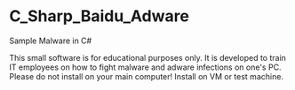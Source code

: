 # C_Sharp_Baidu_Adware
Sample Malware in C#

This small software is for educational purposes only. It is developed to train IT employees on how to fight malware and adware infections on one's PC.
Please do not install on your main computer!
Install on VM or test machine.
